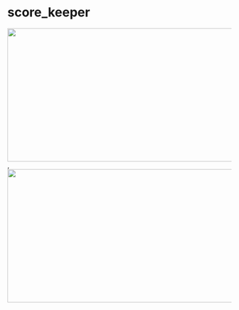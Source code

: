 # score_keeper

<img src="https://github.com/zarnigorumrzakova/score_keeper/assets/139987349/893e2ade-da2c-42e9-9065-1125c67c0895" height="300" width="600">,
<img src="https://github.com/zarnigorumrzakova/score_keeper/assets/139987349/203a97d1-7c9a-4b63-85ca-ca28b414f306" height="300" width="600">
